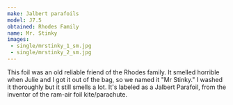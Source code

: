 ```yaml
---
make: Jalbert parafoils
model: J7.5
obtained: Rhodes Family
name: Mr. Stinky
images:
 - single/mrstinky_1_sm.jpg
 - single/mrstinky_2_sm.jpg
---
```


This foil was an old reliable friend of the Rhodes family.
It smelled horrible when Julie and I got it out of the bag, so we named it "Mr Stinky."
I washed it thoroughly but it still smells a lot.
It's labeled as a Jalbert Parafoil, from the inventor of the ram-air foil kite/parachute.
